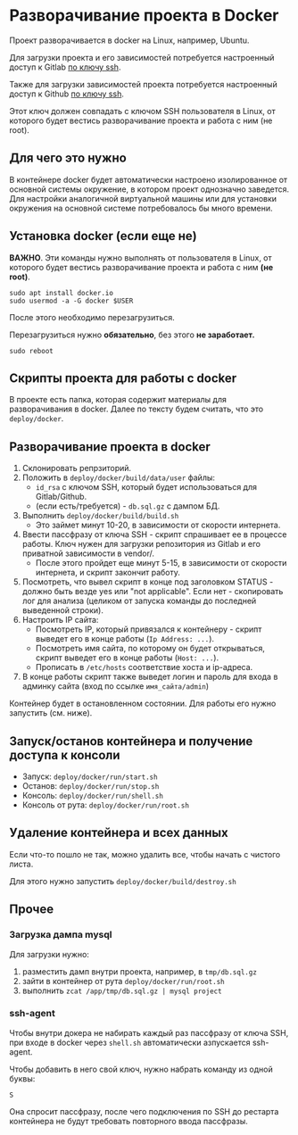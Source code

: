 # Разворачивание проекта в Docker

Проект разворачивается в docker на Linux, например, Ubuntu.

Для загрузки проекта и его зависимостей потребуется настроенный 
доступ к Gitlab [по ключу ssh](https://gitlab.com/profile/keys).

Также для загрузки зависимостей проекта потребуется настроенный 
доступ к Github [по ключу ssh](https://github.com/settings/keys).

Этот ключ должен совпадать с ключом SSH пользователя в Linux, от которого будет вестись разворачивание проекта и работа
с ним (не root).   

## Для чего это нужно

В контейнере docker будет автоматически настроено изолированное от основной системы окружение, в котором
 проект однозначно заведется. Для настройки
аналогичной виртуальной машины или для установки окружения на основной системе потребовалось бы много времени.
 
## Установка docker (если еще не)

**ВАЖНО**. Эти команды нужно выполнять от пользователя в Linux, от которого будет вестись разворачивание
 проекта и работа с ним **(не root)**.

```
sudo apt install docker.io
sudo usermod -a -G docker $USER
```

После этого необходимо перезагрузиться.

Перезагрузиться нужно **обязательно**, без этого **не заработает.**

```
sudo reboot
```

## Скрипты проекта для работы с docker

В проекте есть папка, которая содержит материалы для разворачивания в docker.
Далее по тексту будем считать, что это `deploy/docker`.

## Разворачивание проекта в docker


1. Склонировать репрзиторий.
2. Положить в `deploy/docker/build/data/user` файлы:
   * `id_rsa` с ключом SSH, который будет использоваться для Gitlab/Github.
   * (если есть/требуется) - `db.sql.gz` с дампом БД.
3. Выполнить `deploy/docker/build/build.sh`
   * Это займет минут 10-20, в зависимости от скорости интернета.
4. Ввести пассфразу от ключа SSH - скрипт спрашивает ее в процессе работы. Ключ нужен
 для загрузки репозитория из Gitlab и его приватной зависимости в vendor/.
   * После этого пройдет еще минут 5-15, в зависимости от скорости интернета, и скрипт закончит работу.
4. Посмотреть, что вывел скрипт в конце под заголовком STATUS - должно быть везде yes или "not applicable". 
Если нет - скопировать лог для анализа (целиком от запуска команды до последней выведенной строки).
4. Настроить IP сайта: 
   * Посмотреть IP, который привязался к контейнеру - скрипт выведет его в конце работы (`Ip Address: ...`).
   * Посмотреть имя сайта, по которому он будет открываться, скрипт выведет его в конце работы (`Host: ...`).
   * Прописать в ```/etc/hosts``` соответствие хоста и ip-адреса. 
3. В конце работы скрипт также выведет логин и пароль для входа в админку сайта (вход по ссылке ```имя_сайта/admin```)

Контейнер будет в остановленном состоянии. Для работы его нужно запустить (см. ниже).
 
## Запуск/останов контейнера и получение доступа к консоли

 * Запуск: ```deploy/docker/run/start.sh```
 * Останов: ```deploy/docker/run/stop.sh```
 * Консоль: ```deploy/docker/run/shell.sh```
 * Консоль от рута: ```deploy/docker/run/root.sh```
  
## Удаление контейнера и всех данных

Если что-то пошло не так, можно удалить все, чтобы начать с чистого листа.

Для этого нужно запустить ```deploy/docker/build/destroy.sh```

## Прочее

### Загрузка дампа mysql

Для загрузки нужно:

 1. разместить дамп внутри проекта, например, в `tmp/db.sql.gz`
 2. зайти в контейнер от рута `deploy/docker/run/root.sh`
 3. выполнить `zcat /app/tmp/db.sql.gz | mysql project`

### ssh-agent

Чтобы внутри докера не набирать каждый раз пассфразу от ключа SSH, при входе в docker через
`shell.sh` автоматически азпускается ssh-agent.

Чтобы добавить в него свой ключ, нужно набрать команду из одной буквы:

```
S
```

Она спросит пассфразу, после чего подключения по SSH до рестарта контейнера не будут
требовать повторного ввода пассфразы.
